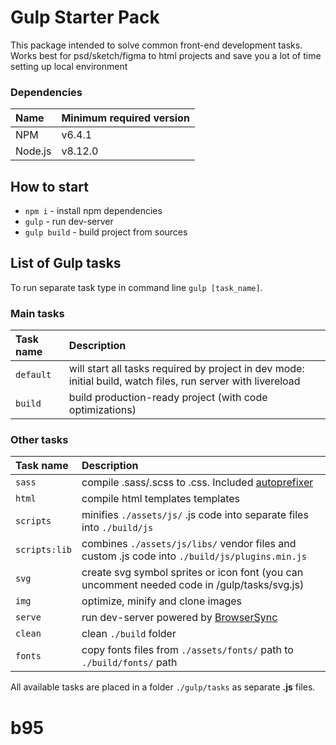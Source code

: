 # Gulp Starter Pack
This package intended to solve common front-end development tasks. Works best for psd/sketch/figma to html projects and save you a lot of time setting up local environment

### Dependencies
Name               | Minimum required version                                                      
:------------------|:----------------------------------
NPM                | v6.4.1
Node.js            | v8.12.0


## How to start
* `npm i` - install npm dependencies
* `gulp` - run dev-server
* `gulp build` - build project from sources

## List of Gulp tasks
To run separate task type in command line `gulp [task_name]`.

### Main tasks
Task name          | Description                                                      
:------------------|:----------------------------------
`default`          | will start all tasks required by project in dev mode: initial build, watch files, run server with livereload
`build`            | build production-ready project (with code optimizations)

### Other tasks
Task name          | Description                                                      
:------------------|:----------------------------------
`sass` 	           | compile .sass/.scss to .css. Included [autoprefixer](https://github.com/postcss/autoprefixer)
`html`             | compile html templates templates
`scripts`          | minifies `./assets/js/` .js code into separate files into `./build/js` 
`scripts:lib`      | combines `./assets/js/libs/` vendor files and custom .js code into `./build/js/plugins.min.js`
`svg`              | create svg symbol sprites or icon font (you can uncomment needed code in /gulp/tasks/svg.js)
`img`              | optimize, minify and clone images
`serve`            | run dev-server powered by [BrowserSync](https://www.browsersync.io/)
`clean`            | clean `./build` folder
`fonts`            | copy fonts files from `./assets/fonts/` path to `./build/fonts/` path

All available tasks are placed in a folder `./gulp/tasks` as separate **.js** files.

# b95
